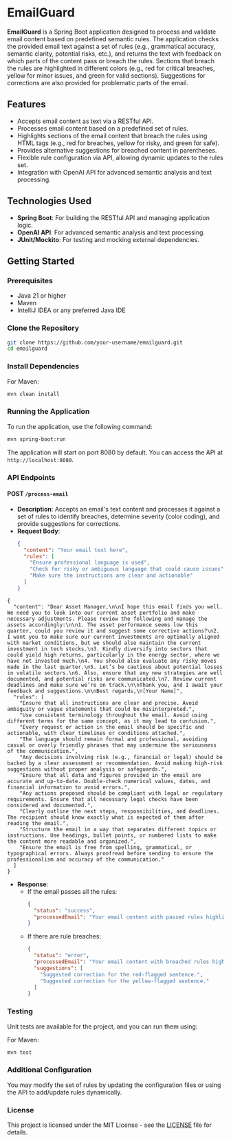 # EmailGuard

**EmailGuard** is a Spring Boot application designed to process and validate email content based on predefined semantic rules. The application checks the provided email text against a set of rules (e.g., grammatical accuracy, semantic clarity, potential risks, etc.), and returns the text with feedback on which parts of the content pass or breach the rules. Sections that breach the rules are highlighted in different colors (e.g., red for critical breaches, yellow for minor issues, and green for valid sections). Suggestions for corrections are also provided for problematic parts of the email.

## Features
- Accepts email content as text via a RESTful API.
- Processes email content based on a predefined set of rules.
- Highlights sections of the email content that breach the rules using HTML tags (e.g., red for breaches, yellow for risky, and green for safe).
- Provides alternative suggestions for breached content in parentheses.
- Flexible rule configuration via API, allowing dynamic updates to the rules set.
- Integration with OpenAI API for advanced semantic analysis and text processing.

## Technologies Used
- **Spring Boot**: For building the RESTful API and managing application logic.
- **OpenAI API**: For advanced semantic analysis and text processing.
- **JUnit/Mockito**: For testing and mocking external dependencies.

## Getting Started

### Prerequisites
- Java 21 or higher
- Maven 
- IntelliJ IDEA or any preferred Java IDE

### Clone the Repository
```bash
git clone https://github.com/your-username/emailguard.git
cd emailguard
```

### Install Dependencies
For Maven:
```bash
mvn clean install
```

### Running the Application
To run the application, use the following command:
```bash
mvn spring-boot:run
```

The application will start on port 8080 by default. You can access the API at `http://localhost:8080`.

### API Endpoints
#### POST `/process-email`
- **Description**: Accepts an email's text content and processes it against a set of rules to identify breaches, determine severity (color coding), and provide suggestions for corrections.
- **Request Body**:
  ```json
  {
    "content": "Your email text here",
    "rules": [
      "Ensure professional language is used",
      "Check for risky or ambiguous language that could cause issues",
      "Make sure the instructions are clear and actionable"
    ]
  }
  ```

```Example email and rules
{
  "content": "Dear Asset Manager,\n\nI hope this email finds you well. We need you to look into our current asset portfolio and make necessary adjustments. Please review the following and manage the assets accordingly:\n\n1. The asset performance seems low this quarter, could you review it and suggest some corrective actions?\n2. I want you to make sure our current investments are optimally aligned with market conditions, but we should also maintain the current investment in tech stocks.\n3. Kindly diversify into sectors that could yield high returns, particularly in the energy sector, where we have not invested much.\n4. You should also evaluate any risky moves made in the last quarter.\n5. Let’s be cautious about potential losses in volatile sectors.\n6. Also, ensure that any new strategies are well documented, and potential risks are communicated.\n7. Review current deadlines and make sure we’re on track.\n\nThank you, and I await your feedback and suggestions.\n\nBest regards,\n[Your Name]",
  "rules": [
    "Ensure that all instructions are clear and precise. Avoid ambiguity or vague statements that could be misinterpreted.",
    "Use consistent terminology throughout the email. Avoid using different terms for the same concept, as it may lead to confusion.",
    "Every request or action in the email should be specific and actionable, with clear timelines or conditions attached.",
    "The language should remain formal and professional, avoiding casual or overly friendly phrases that may undermine the seriousness of the communication.",
    "Any decisions involving risk (e.g., financial or legal) should be backed by a clear assessment or recommendation. Avoid making high-risk suggestions without proper analysis or safeguards.",
    "Ensure that all data and figures provided in the email are accurate and up-to-date. Double-check numerical values, dates, and financial information to avoid errors.",
    "Any actions proposed should be compliant with legal or regulatory requirements. Ensure that all necessary legal checks have been considered and documented.",
    "Clearly outline the next steps, responsibilities, and deadlines. The recipient should know exactly what is expected of them after reading the email.",
    "Structure the email in a way that separates different topics or instructions. Use headings, bullet points, or numbered lists to make the content more readable and organized.",
    "Ensure the email is free from spelling, grammatical, or typographical errors. Always proofread before sending to ensure the professionalism and accuracy of the communication."
  ]
}
```
  
- **Response**:
  - If the email passes all the rules:
    ```json
    {
      "status": "success",
      "processedEmail": "Your email content with passed rules highlighted in green."
    }
    ```
  - If there are rule breaches:
    ```json
    {
      "status": "error",
      "processedEmail": "Your email content with breached rules highlighted in red and yellow.",
      "suggestions": [
        "Suggested correction for the red-flagged sentence.",
        "Suggested correction for the yellow-flagged sentence."
      ]
    }
    ```

### Testing
Unit tests are available for the project, and you can run them using:

For Maven:
```bash
mvn test
```

### Additional Configuration
You may modify the set of rules by updating the configuration files or using the API to add/update rules dynamically.

### License
This project is licensed under the MIT License - see the [LICENSE](LICENSE) file for details.
